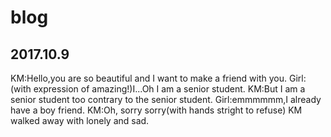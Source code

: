 # blog

## 2017.10.9
KM:Hello,you are so beautiful and I want to make a friend with you.
Girl:(with expression of amazing!)I...Oh I am a senior student.
KM:But I am a senior student too contrary to the senior student.
Girl:emmmmmm,I already have a boy friend.
KM:Oh, sorry sorry(with hands stright to refuse)
KM walked away with lonely and sad.
